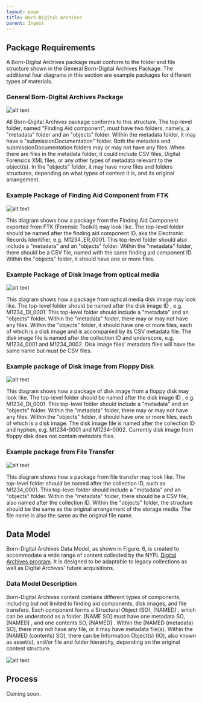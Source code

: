 ```yaml
---
layout: page
title: Born-Digital Archives
parent: Ingest
---
```


## Package Requirements

A Born-Digital Archives package must conform to the folder and file structure shown in the General Born-Digital Archives Package.
The additional four diagrams in this section are example packages for different types of materials.

### General Born-Digital Archives Package

![alt text]({{site.baseurl}}/assets/img/DA_package_general.svg "Diagram showing the file and folder structure of a General 
Born-Digital Archives Package")

All Born-Digital Archives package conforms to this structure. The top-level folder, named "Finding Aid component", must have two 
folders, namely, a "metadata" folder and an "objects" folder. Within the metadata folder, it may have a "submissionDocumentation" folder.
Both the metadata and submissionDocumentation folders may or may not have any files. When there are files in the metadata folder, it could
include CSV files, Digital Forensics XML files, or any other types of metadata relevant to the object(s). In the "objects" folder, it may
have more files and folders structures, depending on what types of content it is, and its original arrangement.

### Example Package of Finding Aid Component from FTK

![alt text]({{site.baseurl}}/assets/img/DA_package_example_FA_Component_FTK.svg "Diagram showing the file and folder structure of an 
Example Package of Finding Aid Component from FTK")

This diagram shows how a package from the Finding Aid Component exported from FTK (Forensic Toolkit) may look like. The top-level folder should 
be named after the finding aid component ID, aka the Electronic Records Identifier, e.g. M1234_ER_0001. This top-level folder should also 
include a "metadata" and an "objects" folder. Within the "metadata" folder, there should be a CSV file, named with the same finding aid component
ID. Within the "objects" folder, it should have one or more files.

### Example Package of Disk Image from optical media

![alt text]({{site.baseurl}}/assets/img/DA_package_example_DI_optical_media.svg "Diagram showing the file and folder structure of an 
Example Package of Disk Image from optical media")

This diagram shows how a package from optical media disk image may look like. The top-level folder should be named after the disk image ID
, e.g. M1234_DI_0001. This top-level folder should include a "metadata" and an "objects" folder. Within the "metadata" folder, there may or
may not have any files. Within the "objects" folder, it should have one or more files, each of which is a disk image and is accompanied by its CSV
 metadata file. The disk image file is named after the collection ID and underscore, e.g. M1234_0001 and M1234_0002. Disk image files' metadata files 
 will have the same name but must be CSV files.

### Example package of Disk Image from Floppy Disk

![alt text]({{site.baseurl}}/assets/img/DA_package_example_DI_floppy_disk.svg "Diagram showing the file and folder structure of an 
Example package of Disk Image from Floppy Disk")

This diagram shows how a package of disk image from a floppy disk may look like. The top-level folder should be named after the disk image ID
, e.g. M1234_DI_0001. This top-level folder should include a "metadata" and an "objects" folder. Within the "metadata" folder, there may or
may not have any files. Within the "objects" folder, it should have one or more files, each of which is a disk image. The disk image file is named 
after the collection ID and hyphen, e.g. M1234-0001 and M1234-0002. Currently disk image from floppy disk does not contain metadata files.

### Example package from File Transfer

![alt text]({{site.baseurl}}/assets/img/DA_package_example_File_Transfer.svg "Diagram showing the file and folder structure of an
 Example package from File Transfer")

This diagram shows how a package from file transfer may look like. The top-level folder should be named after the collection ID, such as 
M1234_0001. This top-level folder should include a "metadata" and an "objects" folder. Within the "metadata" folder, there should be a CSV file, also
 named after the collection ID. Within the "objects" folder, the structure should be the same as the original arrangement of the storage media. The 
 file name is also the same as the original file name.

## Data Model

Born-Digital Archives Data Model, as shown in Figure. 6, is created to accommodate a wide range of content collected by the NYPL [Digital Archives program](https://nypl.github.io/digarch/). It is designed to be adaptable to legacy collections as well as Digital Archives' future acquisitions.

### Data Model Description

Born-Digital Archives content contains different types of components, including but not limited to finding aid components, disk images, and file transfers. Each component forms a Structural Object (SO), [NAMED] , which can be understood as a folder. [NAME SO] must have one metadata SO, [NAMED] , and one contents SO, [NAMED] . Within the [NAMED (metadata) SO], there may not have any file, or it may have metadata file(s). Within the [NAMED (contents) SO], there can be Information Object(s) (IO), also known as asset(s), and/or file and folder hierarchy, depending on the original content structure.

![alt text]({{site.baseurl}}/assets/img/svg_data_model_born_digital_archives.svg "Diagram using the Unified Modeling Language showing the Data Model of 
the Born-Digital Archives, including the data classification and its relationships, folder names, metadata fragments, security tags")

## Process

Coming soon.